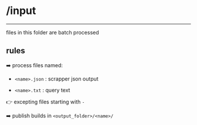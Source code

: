 ﻿# /input

___

files in this folder are batch processed

## rules

:arrow_right: process files named:

- `<name>.json` : scrapper json output

- `<name>.txt` : query text

:point_right: excepting files starting with `-`

:arrow_right: publish builds in `<output_folder>/<name>/`
